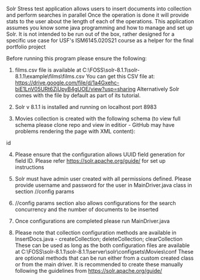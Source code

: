 Solr Stress test application allows users to insert documents into collection and perform searches in parallel
Once the operation is done it will provide stats to the user about the length of each of the operations. This application
assumes you know some java programming and how to manage and set up Solr. It is not intended to be run out of the box,
rather designed for a specific use case for USF's ISM6145.020S21 course as a helper for the final portfolio project

Before running this program please ensure the following:

1. films.csv file is available at C:\FOSS\solr-8.1.1\solr-8.1.1\example\films\films.csv
You can get this CSV file at: https://drive.google.com/file/d/1a4Gxehc-biE1LnV05URt6ZjUpyB4gUOE/view?usp=sharing
Alternatively Solr comes with the file by default as part of its tutorial.

2. Solr v 8.1.1 is installed and running on localhost port 8983

3. Movies collection is created with the following schema (to view full schema please clone repo and view in editior -
GitHub may have problems rendering the page with XML content):

<?xml version="1.0" encoding="UTF-8"?>
<schema name="Movies" version="1.6">
<uniqueKey>id</uniqueKey>
<types>
  <fieldType name="uuid" class="solr.UUIDField" indexed="true"/>
  <fieldType name="int" class="solr.IntPointField"/>
  <fieldType name="long" class="solr.LongPointField"/>
  <fieldType name="string" class="solr.StrField"/>
  <fieldType name="date" class="solr.DatePointField"/>
</types>
<fields>

  <field name="id" type="uuid" indexed="true" stored="true" required="true" />
  <field name="_version_" type="long" indexed="true" stored="true" required="true" />


  <field name="name" type="string" indexed="true" stored="true" docValues="true"/>
  <field name="directed_by" type="string" indexed="true" stored="true" docValues="true" multiValued="true"/>
  <field name="genre" type="string" indexed="true" stored="true" docValues="true"  multiValued="true"/>
  <field name="initial_release_date" type="date" indexed="true" stored="true" docValues="true"/>
  <field name="numActors" type="int" indexed="true" stored="true" docValues="true"/>

</fields>


</schema>

4. Please ensure that the configuration allows UUID field generation for field ID. Please refer https://solr.apache.org/guide/ for set up instructions

5. Solr must have admin user created with all permissions defined. Please provide username and password for the user in MainDriver.java class in section //config params

6. //config params section also allows configurations for the search concurrency and the number of documents to be inserted

7. Once configurations are completed please run MainDriver.java

8. Please note that collection configuration methods are available in InsertDocs.java - createCollection; deleteCollection; clearCollection
These can be used as long as the both configuration files are available at C:\FOSS\solr-8.1.1\solr-8.1.1\server\solr\configsets\Movies\conf
These are optional methods that can be run either from a custom created class or from the main driver.
It is recommended to create these manually following the guidelines from https://solr.apache.org/guide/

